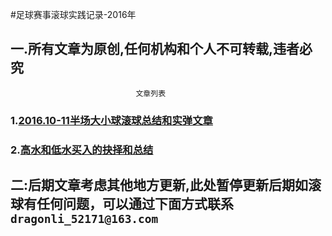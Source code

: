#足球赛事滚球实践记录-2016年


## 一.所有文章为原创,任何机构和个人不可转载,违者必究

								文章列表
								
								
### 1.[2016.10-11半场大小球滚球总结和实弹文章](./2016-10And11HalfGoal/Summary_of_halfSizeBall_traditional-2016.md)



### 2.[高水和低水买入的抉择和总结](./2016-11high_water_and_low_water/choice_of_high_water_and_low_water.md)


## 二:后期文章考虑其他地方更新,此处暂停更新后期如滚球有任何问题，可以通过下面方式联系 <br/>`dragonli_52171@163.com`
 




